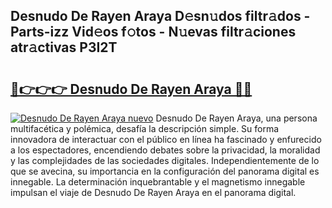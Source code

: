 ## Desnudo De Rayen Araya D𝚎sn𝚞dos filtr𝚊dos - Parts-izz Vid𝚎os f𝚘tos - N𝚞evas filtr𝚊ciones atr𝚊ctivas P3I2T

# <h2><a href="http://mbbh9ao.tromn.icu/?c=Desnudo+De+Rayen+Araya">🔗👉👉👉 Desnudo De Rayen Araya 🔗🔗</a></h2>

[![Desnudo De Rayen Araya nuevo](https://i.imgur.com/pEAQMta.gif)](http://mbbh9ao.tromn.icu/?c=Desnudo+De+Rayen+Araya)
Desnudo De Rayen Araya, una persona multifacética y polémica, desafía la descripción simple. Su forma innovadora de interactuar con el público en línea ha fascinado y enfurecido a los espectadores, encendiendo debates sobre la privacidad, la moralidad y las complejidades de las sociedades digitales. Independientemente de lo que se avecina, su importancia en la configuración del panorama digital es innegable. La determinación inquebrantable y el magnetismo innegable impulsan el viaje de Desnudo De Rayen Araya en el panorama digital.
